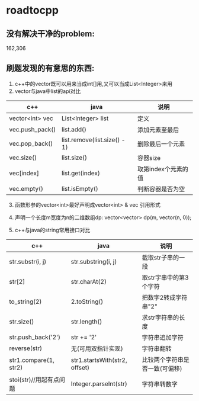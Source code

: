 # roadtocpp
## 没有解决干净的problem:
162,306


## 刷题发现的有意思的东西:
1. c++中的vector既可以用来当成int[]用,又可以当成List&lt;Integer>来用
2. vector与java中list的api对比

| c++ | java | 说明 |
|----|----| ---- |
|vector&lt;int> vec| List&lt;Integer> list |定义
|vec.push_pack()| list.add()| 添加元素至最后
|vec.pop_back()|list.remove(list.size() - 1) |删除最后一个元素
|vec.size() | list.size() | 容器size |
|vec[index]| list.get(index) | 取第index个元素的值
|vec.empty()|list.isEmpty() | 判断容器是否为空 |

3. 函数形参的vector&lt;int>最好声明成vector&lt;int> & vec 引用形式
4. 声明一个长度m宽度为n的二维数组dp: vector<vector<int>> dp(m, vector<int>(n, 0));

5. c++与java的string常用接口对比

| c++ | java | 说明 |
|----|----| ---- |
|str.substr(i, j)| str.substring(i, j)| 截取str子串的一段
|str[2]|str.charAt(2)|取str字串中的第3个字符
|to_string(2) | 2.toString() | 把数字2转成字符串"2"
|str.size()|str.length()|求str字符串的长度
|str.push_back('2')|str += '2' | 字符串追加字符
|reverse(str)|无(可用双指针实现) | 字符串翻转
|str1.compare(1, str2)| str1.startsWith(str2, offset)| 比较两个字符串是否一致(可偏移)
|stoi(str)//用起有点问题 | Integer.parseInt(str)|字符串转数字